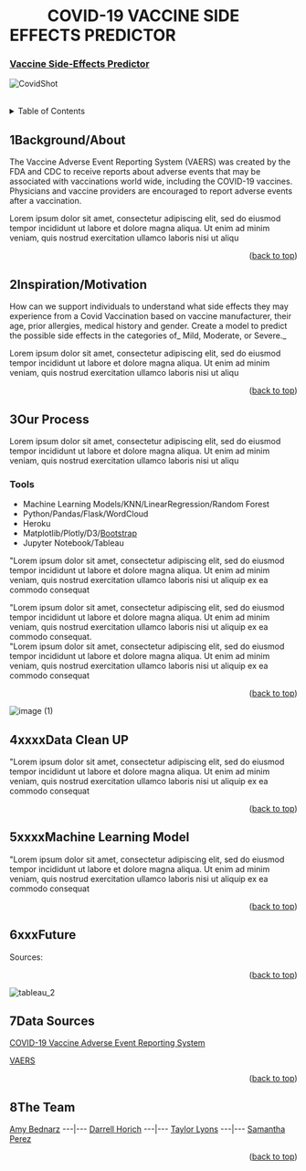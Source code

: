 
<div id="top"></div>

# &nbsp; &nbsp; &nbsp; &nbsp; &nbsp;  COVID-19 VACCINE SIDE EFFECTS PREDICTOR


<!-- <div align="center"> -->

###  [Vaccine Side-Effects Predictor](https://vaccine-side-effect-predictor.herokuapp.com/)


![CovidShot](https://www.coe.int/documents/10518249/88399762/Covid-Vaccine/23edacee-ac47-953e-7c8d-012ec176c157?t=1611227091000)

<br>

<!-- TABLE OF CONTENTS -->
<details>
  <summary>Table of Contents</summary>
  <ol>
    <li><a href="#1Background/About ">1</a></li>
    <li><a href="#2Inspiration ">2nspiration</a></li>
    <li><a href="#3Process">3Our Process</a></li>
      <ul>
         <li><a href="#Tools">Tools</a></li>
      </ul>
    <li><a href="#4xxxxData Clean UP">4xxx </a></li>
    <li><a href="#5xxxxMachine Learning Model">5xx</a></li>
    <li><a href="#6xxxFuture">6<xx</li>
    <li><a href="#7Data-Sources">Data Sources</a></li>
    <li><a href="#8The Team">Team</a></li>
  </ol>
</details>

## 1Background/About 

The Vaccine Adverse Event Reporting System (VAERS) was created by the FDA and CDC to receive reports about adverse events that may be associated with 
vaccinations world wide, including the COVID-19 vaccines. Physicians and vaccine providers are encouraged to report adverse events after a vaccination.

Lorem ipsum dolor sit amet, consectetur adipiscing elit, sed do eiusmod tempor incididunt ut labore et dolore magna aliqua. Ut enim ad minim veniam, quis nostrud exercitation ullamco laboris nisi ut aliqu

<p align="right">(<a href="#top">back to top</a>)</p>

## 2Inspiration/Motivation

How can we support individuals to understand what side effects they may experience from a Covid Vaccination based on vaccine manufacturer, their age, prior 
allergies, medical history and gender.  Create a model to predict the possible side effects in the categories of_ Mild, Moderate, or Severe._ 

Lorem ipsum dolor sit amet, consectetur adipiscing elit, sed do eiusmod tempor incididunt ut labore et dolore magna aliqua. Ut enim ad minim veniam, quis nostrud exercitation ullamco laboris nisi ut aliqu

<p align="right">(<a href="#top">back to top</a>)</p>


## 3Our Process
Lorem ipsum dolor sit amet, consectetur adipiscing elit, sed do eiusmod tempor incididunt ut labore et dolore magna aliqua. Ut enim ad minim veniam, quis nostrud exercitation ullamco laboris nisi ut aliqu

### Tools
- Machine Learning Models/KNN/LinearRegression/Random Forest
- Python/Pandas/Flask/WordCloud
- Heroku
- Matplotlib/Plotly/D3/[Bootstrap](https://getbootstrap.com)
- Jupyter Notebook/Tableau

"Lorem ipsum dolor sit amet, consectetur adipiscing elit, sed do eiusmod tempor incididunt ut labore et dolore magna aliqua. Ut enim ad minim veniam, quis nostrud exercitation ullamco laboris nisi ut aliquip ex ea commodo consequat

"Lorem ipsum dolor sit amet, consectetur adipiscing elit, sed do eiusmod tempor incididunt ut labore et dolore magna aliqua. Ut enim ad minim veniam, quis nostrud exercitation ullamco laboris nisi ut aliquip ex ea commodo consequat.  
"Lorem ipsum dolor sit amet, consectetur adipiscing elit, sed do eiusmod tempor incididunt ut labore et dolore magna aliqua. Ut enim ad minim veniam, quis nostrud exercitation ullamco laboris nisi ut aliquip ex ea commodo consequat

<p align="right">(<a href="#top">back to top</a>)</p>


![image (1)](https://user-images.githubusercontent.com/82190357/145183563-27e1b7f1-a28e-4401-9172-fcd23046e5f3.png)

## 4xxxxData Clean UP 
"Lorem ipsum dolor sit amet, consectetur adipiscing elit, sed do eiusmod tempor incididunt ut labore et dolore magna aliqua. Ut enim ad minim veniam, quis nostrud exercitation ullamco laboris nisi ut aliquip ex ea commodo consequat
<p align="right">(<a href="#top">back to top</a>)</p>

## 5xxxxMachine Learning Model
 
 "Lorem ipsum dolor sit amet, consectetur adipiscing elit, sed do eiusmod tempor incididunt ut labore et dolore magna aliqua. Ut enim ad minim veniam, quis nostrud exercitation ullamco laboris nisi ut aliquip ex ea commodo consequat
 
<p align="right">(<a href="#top">back to top</a>)</p>

## 6xxxFuture  

Sources: 
<p align="right">(<a href="#top">back to top</a>)</p>

![tableau_2](https://user-images.githubusercontent.com/82190357/145184648-aef8117c-5434-4d2d-9430-9e993a860a00.png)

## 7Data Sources
 
[COVID-19 Vaccine Adverse Event Reporting System](https://www.kaggle.com/ayushggarg/covid19-vaccine-adverse-reactions?select=2021VAERSSYMPTOMS.csv) 
<br>

[VAERS](https://vaers.hhs.gov/)

<p align="right">(<a href="#top">back to top</a>)</p>
  
## 8The Team
[Amy Bednarz](https://github.com/abednarz210) ---|--- [Darrell Horich](https://github.com/D11eleven) ---|--- [Taylor Lyons](https://github.com/taylorsyde) ---|--- [Samantha Perez](https://github.com/Sjenn257)
  
<p align="right">(<a href="#top">back to top</a>)</p>

